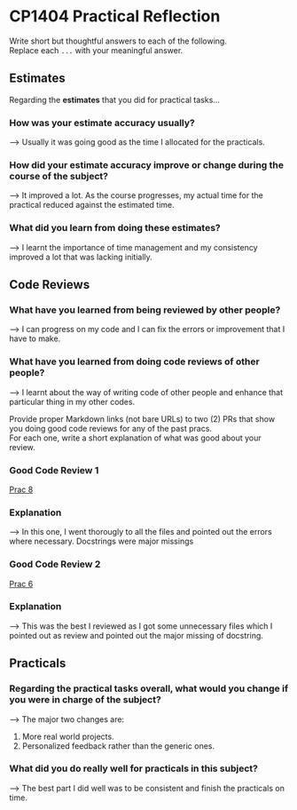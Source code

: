# CP1404 Practical Reflection

Write short but thoughtful answers to each of the following.  
Replace each `...` with your meaningful answer.

## Estimates

Regarding the **estimates** that you did for practical tasks...

### How was your estimate accuracy usually?

--> Usually it was going good as the time I allocated for the practicals.

### How did your estimate accuracy improve or change during the course of the subject?

--> It improved a lot. As the course progresses, my actual time for the practical reduced against the estimated time.

### What did you learn from doing these estimates?

--> I learnt the importance of time management and my consistency improved a lot that was lacking initially.

## Code Reviews

### What have you learned from being reviewed by other people?

--> I can progress on my code and I can fix the errors or improvement that I have to make.

### What have you learned from doing code reviews of other people?

--> I learnt about the way of writing code of other people and enhance that particular thing in my other codes.

Provide proper Markdown links (not bare URLs) to two (2) PRs that show you doing good code reviews for any of the past
pracs.  
For each one, write a short explanation of what was good about your review.

### Good Code Review 1

[Prac 8](https://github.com/Nafisatoushi/cp1404practicals/commit/cd29140e269f2936e38b444c43de42f2f45c0e9a#r149456879)

### Explanation

--> In this one, I went thorougly to all the files and pointed out the errors where necessary. Docstrings were major 
missings

### Good Code Review 2

[Prac 6](https://github.com/yufei-leo/CP1404practicals/commit/b39d2744359e0539e34b54c1fb1d939e6b03fb5c)

### Explanation

--> This was the best I reviewed as I got some unnecessary files which I pointed out as review and pointed out the major
missing of docstring.

## Practicals

### Regarding the **practical tasks** overall, what would you change if you were in charge of the subject?

--> The major two changes are:
 1. More real world projects.
2. Personalized feedback rather than the generic ones.

### What did you do really well for practicals in this subject?
--> The best part I did well was to be consistent and finish the practicals on time.

